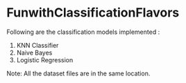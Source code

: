 # FunwithClassificationFlavors

Following are the classification models implemented :
1. KNN Classifier
2. Naive Bayes
3. Logistic Regression

Note: All the dataset files are in the same location. 
